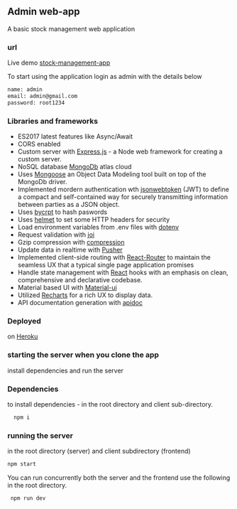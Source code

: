 
## Admin web-app

A basic stock management web application  


### url
Live demo [stock-management-app](https://pure-basin-41999.herokuapp.com/)


To start using the application login as admin with the details below

``` diff
name: admin
email: admin@gmail.com
password: root1234
```
### Libraries and frameworks

 - ES2017 latest features like Async/Await
 - CORS enabled 
 - Custom server with [Express.js](https://expressjs.com/) - a Node web framework for creating a custom server. 
 - NoSQL database [MongoDb](https://www.mongodb.com/) atlas cloud 
 - Uses [Mongoose](https://mongoosejs.com/docs/) an Object Data Modeling tool built on top of the MongoDb driver.
 - Implemented mordern authentication wth [jsonwebtoken](https://www.npmjs.com/package/jsonwebtoken) (JWT) to define a compact and self-contained way for securely transmitting information between parties as a JSON object.
 - Uses [bycrpt](https://www.npmjs.com/package/bcryptjs) to hash paswords
 - Uses [helmet](https://github.com/helmetjs/helmet) to set some HTTP headers for security
 - Load environment variables from .env files with [dotenv](https://github.com/motdotla/dotenv)
 - Request validation with [joi](https://github.com/hapijs/joi)
 - Gzip compression with [compression](https://github.com/expressjs/compression)
 - Update data in realtime with [Pusher](https://pusher.com/) 
 - Implemented client-side routing with [React-Router](https://reactrouter.com/web/guides/quick-start) to maintain the seamless UX that a typical single page application promises
 - Handle state management with [React](https://reactjs.org/) hooks with an emphasis on clean, comprehensive and declarative codebase.
 - Material based UI  with [Material-ui](https://material-ui.com/)
 - Utilized [Recharts](https://recharts.org/en-US/api) for a rich UX to display data.
 - API documentation generation with [apidoc](http://apidocjs.com)


### Deployed 

 on [Heroku](https://www.heroku.com/)


### starting the server when you clone the app

install dependencies and  run the server

### Dependencies

to install dependencies - in the root directory and  client sub-directory.

``` diff
  npm i
 ```

### running the server 
in the root directory (server) and  client subdirectory (frontend)

```diff
npm start  
```
You can run concurrently both the server and the frontend   use the following in the root directory.

```diff
 npm run dev
 ```


